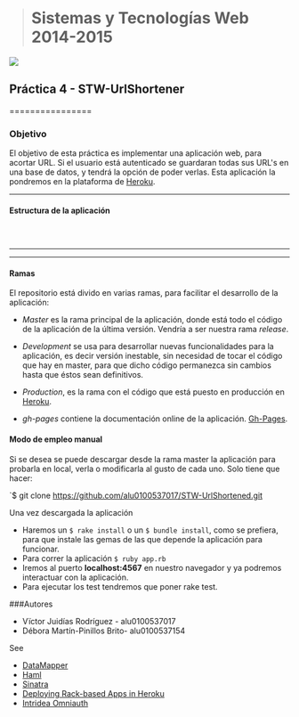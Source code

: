 > # Sistemas y Tecnologías Web 2014-2015

![](http://cdn.them.pro/files/images/url.preview.jpg)
## Práctica 4 - STW-UrlShortener
================

### Objetivo

El objetivo de esta práctica es implementar una aplicación web, para acortar URL. Si el usuario está autenticado se guardaran todas sus URL's en una base de datos, y tendrá la opción de poder verlas. Esta aplicación la pondremos en la plataforma de [Heroku](https://www.heroku.com/).

- - - - - - -
#### Estructura de la aplicación
```



```

- - -
- - -
#### Ramas

El repositorio está divido en varias ramas, para facilitar el desarrollo de la aplicación:

- *Master* es la rama principal de la aplicación, donde está todo el código de la aplicación de la última versión. Vendría a ser nuestra rama *release*.

- *Development* se usa para desarrollar nuevas funcionalidades para la aplicación, es decir versión inestable, sin necesidad de tocar el código que hay en master, para que dicho código permanezca sin cambios hasta que éstos sean definitivos.

- *Production*, es la rama con el código que está puesto en producción en [Heroku](http://stark-tundra-2594.herokuapp.com/).

- *gh-pages* contiene la documentación online de la aplicación. [Gh-Pages](http://alu0100537017.github.io/STW_Practica2_TestingSinatra/).

#### Modo de empleo **manual**

Si se desea se puede descargar desde la rama master la aplicación para probarla en local, verla o modificarla al gusto de cada uno. Solo tiene que hacer:

`$ git clone https://github.com/alu0100537017/STW-UrlShortened.git

Una vez descargada la aplicación

- Haremos un `$ rake install` o un  `$ bundle install`, como se prefiera, para que instale las gemas de las que depende la aplicación para funcionar.
- Para correr la aplicación `$ ruby app.rb`
- Iremos al puerto **localhost:4567** en nuestro navegador y ya podremos interactuar con la aplicación.
- Para ejecutar los test tendremos que poner rake test.

###Autores

- Vïctor Juidías Rodríguez - alu0100537017
- Débora Martín-Pinillos Brito- alu0100537154

See

* [DataMapper](http://datamapper.org/getting-started.html)
* [Haml](http://haml.info/)
* [Sinatra](http://www.sinatrarb.com/)
* [Deploying Rack-based Apps in Heroku](https://devcenter.heroku.com/articles/rack)
* [Intridea Omniauth](https://github.com/intridea/omniauth)

